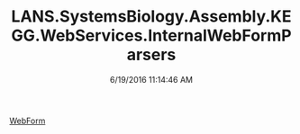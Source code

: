 ﻿---
title: LANS.SystemsBiology.Assembly.KEGG.WebServices.InternalWebFormParsers
date: 6/19/2016 11:14:46 AM
---

[WebForm](T-LANS.SystemsBiology.Assembly.KEGG.WebServices.InternalWebFormParsers.WebForm.html)
